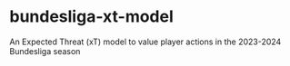 # bundesliga-xt-model
An Expected Threat (xT) model to value player actions in the 2023-2024 Bundesliga season
